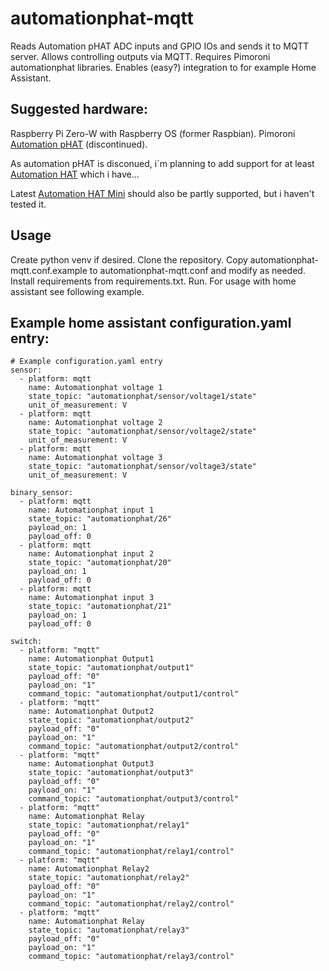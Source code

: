 # automationphat-mqtt
Reads Automation pHAT ADC inputs and GPIO IOs and sends it to MQTT server.
Allows controlling outputs via MQTT.
Requires Pimoroni automationphat libraries.
Enables (easy?) integration to for example Home Assistant.

## Suggested hardware:  
Raspberry Pi Zero-W with Raspberry OS (former Raspbian). Pimoroni [Automation
pHAT](https://shop.pimoroni.com/products/automation-phat) (discontinued). 

As automation pHAT is disconued, i´m planning to add support for at least
[Automation HAT](https://shop.pimoroni.com/products/automation-hat)
which i have...

Latest
[Automation HAT Mini](https://shop.pimoroni.com/products/automation-hat-mini)
should also be partly supported, but i haven't tested it.

## Usage
Create python venv if desired. Clone the repository. 
Copy automationphat-mqtt.conf.example to automationphat-mqtt.conf
and modify as needed. Install requirements from requirements.txt. Run.
For usage with home assistant see following example.

## Example home assistant configuration.yaml entry:
```
# Example configuration.yaml entry
sensor:
  - platform: mqtt
    name: Automationphat voltage 1
    state_topic: "automationphat/sensor/voltage1/state"
    unit_of_measurement: V
  - platform: mqtt
    name: Automationphat voltage 2
    state_topic: "automationphat/sensor/voltage2/state"
    unit_of_measurement: V
  - platform: mqtt
    name: Automationphat voltage 3
    state_topic: "automationphat/sensor/voltage3/state"
    unit_of_measurement: V

binary_sensor:
  - platform: mqtt
    name: Automationphat input 1
    state_topic: "automationphat/26"
    payload_on: 1
    payload_off: 0
  - platform: mqtt
    name: Automationphat input 2
    state_topic: "automationphat/20"
    payload_on: 1
    payload_off: 0
  - platform: mqtt
    name: Automationphat input 3
    state_topic: "automationphat/21"
    payload_on: 1
    payload_off: 0

switch:
  - platform: "mqtt"
    name: Automationphat Output1
    state_topic: "automationphat/output1"
    payload_off: "0"
    payload_on: "1"
    command_topic: "automationphat/output1/control"
  - platform: "mqtt"
    name: Automationphat Output2
    state_topic: "automationphat/output2"
    payload_off: "0"
    payload_on: "1"
    command_topic: "automationphat/output2/control"
  - platform: "mqtt"
    name: Automationphat Output3
    state_topic: "automationphat/output3"
    payload_off: "0"
    payload_on: "1"
    command_topic: "automationphat/output3/control"
  - platform: "mqtt"
    name: Automationphat Relay
    state_topic: "automationphat/relay1"
    payload_off: "0"
    payload_on: "1"
    command_topic: "automationphat/relay1/control"
  - platform: "mqtt"
    name: Automationphat Relay2
    state_topic: "automationphat/relay2"
    payload_off: "0"
    payload_on: "1"
    command_topic: "automationphat/relay2/control"
  - platform: "mqtt"
    name: Automationphat Relay
    state_topic: "automationphat/relay3"
    payload_off: "0"
    payload_on: "1"
    command_topic: "automationphat/relay3/control"
```
